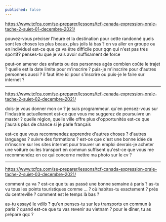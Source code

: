 ```yaml
---
published: false
---
```

https://www.tcfca.com/se-preparer/lessons/tcf-canada-expression-orale-tache-2-sujet-01-decembre-2021/

pouvez-vous préciser l'heure et la destination pour cette randonné
quels sont les choses les plus beaux, plus jolis là bas ?
on va aller en groupe ou en individuel
est-ce que ça va être difficile pour qqn qui n'est pas très sportif?
penses-tu que je vais avoir suffisament de force

peut-on amener des enfants ou des personnes agés
combien coûte le trajet ?
quelle est la date limite pour m'inscrire ?
puis-je m'inscrire pour d'autres personnes aussi ?
il faut être ici pour s'inscrire ou puis-je le faire sur internet ?

---
https://www.tcfca.com/se-preparer/lessons/tcf-canada-expression-orale-tache-2-sujet-02-decembre-2021/

dois-je vous donner mon cv ?
je suis programmeur. qu'en pensez-vous sur l'industrie actuellement
est-ce que vous me suggerez de poursuivre un master ?
quelle région, quelle ville offre plus d'opportunités
est-ce que j'aurais plus de chance si je parle français

est-ce que vous recommendez apprendre d'autres choses ? d'autres languages ? suivre des formations ?
est-ce que c'est une bonne idée de m'inscrire sur les sites internet pour trouver un emploi
devrais-je acheter une voiture ou les transport en commun suffisent
qu'est-ce que vous me recommendez en ce qui concerne mettre ma photo sur le cv ?

---
https://www.tcfca.com/se-preparer/lessons/tcf-canada-expression-orale-tache-2-sujet-03-decembre-2021/

comment ça va ?
est-ce que tu as passé une bonne semaine à paris ?
as-tu vu tous les points touristiques comme ... ?
où habites-tu exactement ? près du centreville ?
comment est le temps là bas ?

as-tu essayé le vélib ?
qu'en penses-tu sur les transports en commun à paris ?
quand est-ce que tu vas revenir au vietnam ?
pour le dîner, tu as préparé qqc ?